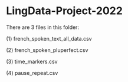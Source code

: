 # LingData-Project-2022

There are 3 files in this folder:

(1) french_spoken_text_all_data.csv

(2) french_spoken_pluperfect.csv

(3) time_markers.csv

(4) pause_repeat.csv

